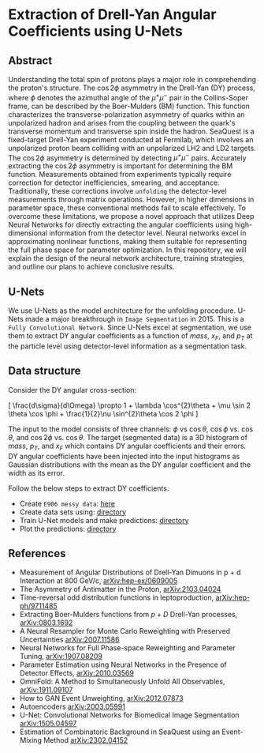 # Extraction of Drell-Yan Angular Coefficients using U-Nets

## Abstract

Understanding the total spin of protons plays a major role in comprehending the proton's structure. The $\cos2\phi$ asymmetry in the Drell-Yan (DY) process, where $\phi$ denotes the azimuthal angle of the $\mu^{+}\mu^{-}$ pair in the Collins-Soper frame, can be described by the Boer-Mulders (BM) function. This function characterizes the transverse-polarization asymmetry of quarks within an unpolarized hadron and arises from the coupling between the quark's transverse momentum and transverse spin inside the hadron. SeaQuest is a fixed-target Drell-Yan experiment conducted at Fermilab, which involves an unpolarized proton beam colliding with an unpolarized LH2 and LD2 targets. The $\cos2\phi$ asymmetry is determined by detecting $\mu^{+}\mu^{-}$ pairs. Accurately extracting the $\cos2\phi$ asymmetry is important for determining the BM function. Measurements obtained from experiments typically require correction for detector inefficiencies, smearing, and acceptance. Traditionally, these corrections involve `unfolding` the detector-level measurements through matrix operations. However, in higher dimensions in parameter space, these conventional methods fail to scale effectively. To overcome these limitations, we propose a novel approach that utilizes Deep Neural Networks for directly extracting the angular coefficients using high-dimensional information from the detector level. Neural networks excel in approximating nonlinear functions, making them suitable for representing the full phase space for parameter optimization. In this repository, we will explain the design of the neural network architecture, training strategies, and outline our plans to achieve conclusive results.

## U-Nets

We use U-Nets as the model architecture for the unfolding procedure. U-Nets made a major breakthrough in `Image Segmentation` in 2015. This is a `Fully Convolutional Network`. Since U-Nets excel at segmentation, we use them to extract DY angular coefficients as a function of $mass$, $x_{F}$, and $p_{T}$ at the particle level using detector-level information as a segmentation task.

## Data structure

Consider the DY angular cross-section:

\[ \frac{d\sigma}{d\Omega} \propto 1  + \lambda \cos^{2}\theta + \mu \sin 2 \theta \cos \phi + \frac{1}{2}\nu \sin^{2}\theta \cos 2 \phi \]

The input to the model consists of three channels: $\phi$ vs $\cos\theta$, $\cos\phi$ vs. $\cos\theta$, and $\cos2\phi$ vs. $\cos\theta$. The target (segmented data) is a 3D histogram of $mass$, $p_{T}$, and $x_{F}$ which contains DY angular coefficients and their errors. DY angular coefficients have been injected into the input histograms as Gaussian distributions with the mean as the DY angular coefficient and the width as its error.

Follow the below steps to extract DY coefficients.

- Create `E906 messy data`: [here](https://github.com/abinashpun/seaquest-projects)
- Create data sets using: [directory](https://github.com/dinupa1/bm-function/tree/dev-11-26-2023/data-sets)
- Train U-Net models and make predictions: [directory](https://github.com/dinupa1/bm-function/tree/dev-11-26-2023/models)
- Plot the predictions: [directory](https://github.com/dinupa1/bm-function/tree/dev-11-26-2023/plots)

## References

- Measurement of Angular Distributions of Drell-Yan Dimuons in p + d Interaction at 800 GeV/c, [arXiv:hep-ex/0609005](https://arxiv.org/abs/hep-ex/0609005)
- The Asymmetry of Antimatter in the Proton, [arXiv:2103.04024](https://arxiv.org/abs/2103.04024)
- Time-reversal odd distribution functions in leptoproduction, [arXiv:hep-ph/9711485](https://arxiv.org/abs/hep-ph/9711485)
- Extracting Boer-Mulders functions from $p+D$ Drell-Yan processes, [arXiv:0803.1692](https://arxiv.org/abs/0803.1692)
- A Neural Resampler for Monte Carlo Reweighting with Preserved Uncertainties [arXiv:2007.11586](https://arxiv.org/abs/2007.11586)
- Neural Networks for Full Phase-space Reweighting and Parameter Tuning, [arXiv:1907.08209](https://arxiv.org/abs/1907.08209)
- Parameter Estimation using Neural Networks in the Presence of Detector Effects, [arXiv:2010.03569](https://arxiv.org/abs/2010.03569)
- OmniFold: A Method to Simultaneously Unfold All Observables, [arXiv:1911.09107](https://arxiv.org/abs/1911.09107)
- How to GAN Event Unweighting, [arXiv:2012.07873](https://arxiv.org/abs/2012.07873)
- Autoencoders [arXiv:2003.05991](https://arxiv.org/abs/2003.05991)
- U-Net: Convolutional Networks for Biomedical Image Segmentation [arXiv:1505.04597](https://arxiv.org/abs/1505.04597)
- Estimation of Combinatoric Background in SeaQuest using an Event-Mixing Method [arXiv:2302.04152](https://arxiv.org/abs/2302.04152)